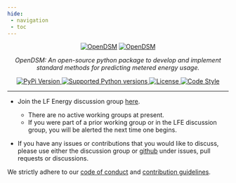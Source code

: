 ```yaml
---
hide:
 - navigation
 - toc
---
```

<style>
  .md-typeset h1,
  .md-content__button { display: none; }
  .md-header__title--active .md-header__topic {
        opacity: unset;
        pointer-events: unset;
        transform: unset;
        z-index: unset;
    }
  .md-header__title--active .md-header__topic + .md-header__topic {
      opacity: 0;
      pointer-events: unset;
      transform: unset;
      z-index: unset;
  }
</style>

<p align="center" id="opendsm">
  <a href="https://lfenergy.org/projects/opendsm/"><img src="/../images/common/opendsm-horizontal-color.svg#only-light" alt="OpenDSM"></a>
  <a href="https://lfenergy.org/projects/opendsm/"><img src="/../images/common/opendsm-horizontal-white.svg#only-dark" alt="OpenDSM"></a>
</p>

<p align="center">
    <em>OpenDSM: An open-source python package to develop and implement standard methods for predicting metered energy usage.</em>
</p>

</p>
    <p align="center">
    <a href="https://pypi.python.org/pypi/opendsm" target="_blank">
        <img src="https://img.shields.io/pypi/v/opendsm.svg" alt="PyPi Version">
    </a>
    <a href="https://pypi.org/project/opendsm" target="_blank">
        <img src="https://img.shields.io/pypi/pyversions/opendsm.svg" alt="Supported Python versions">
    </a>
    <a href="https://github.com/opendsm/opendsm" target="_blank">
        <img src="https://img.shields.io/github/license/opendsm/opendsm.svg" alt="License">
    </a>
    <a href="https://github.com/ambv/black" target="_blank">
        <img src="https://img.shields.io/badge/code%20style-black-000000.svg" alt="Code Style">
    </a>
</p>

---

- Join the LF Energy discussion group <a href="https://lists.lfenergy.org/g/opendsm-discussion/" target="_blank">here</a>.
    - There are no active working groups at present.
    - If you were part of a prior working group or in the LFE discussion group, you will be alerted the next time one begins.

- If you have any issues or contributions that you would like to discuss, please use either the discussion group or <a href="https://github.com/opendsm/opendsm" target="_blank">github</a> under issues, pull requests or discussions.

We strictly adhere to our <a href="https://github.com/opendsm/opendsm/blob/master/CODE_OF_CONDUCT.md" target="_blank">code of conduct</a> and <a href="https://github.com/opendsm/opendsm/blob/master/CONTRIBUTING.md" target="_blank">contribution guidelines</a>.

